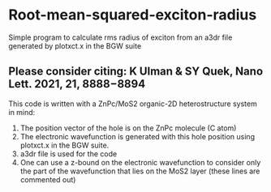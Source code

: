 # Root-mean-squared-exciton-radius
Simple program to calculate rms radius of exciton from  an a3dr file generated by plotxct.x in the BGW suite

Please consider citing: K Ulman & SY Quek, Nano Lett. 2021, 21, 8888−8894 
-----------------------------------------------------------------------------------------------------------------

This code is written with a ZnPc/MoS2 organic-2D heterostructure system in mind:
 1. The position vector of the hole is on the ZnPc molecule (C atom)
 2. The electronic wavefunction is generated with this hole position using plotxct.x in the BGW suite.
 3. a3dr file is used for the code 
 4. One can use a z-bound on the electronic wavefunction to consider only the part of the wavefunction that lies 
    on the MoS2 layer (these lines are commented out)
